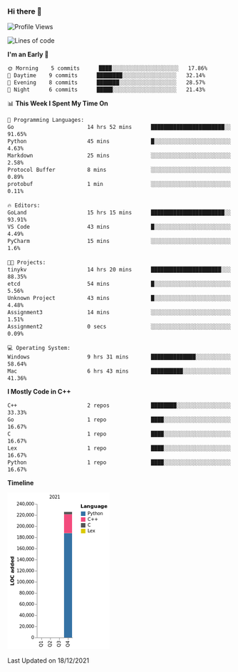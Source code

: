 ### Hi there 👋

<!--START_SECTION:waka-->
![Profile Views](http://img.shields.io/badge/Profile%20Views-6-blue)

![Lines of code](https://img.shields.io/badge/From%20Hello%20World%20I%27ve%20Written-226%20Thousand%20lines%20of%20code-blue)

**I'm an Early 🐤** 

```text
🌞 Morning    5 commits      ████░░░░░░░░░░░░░░░░░░░░░   17.86% 
🌆 Daytime    9 commits      ████████░░░░░░░░░░░░░░░░░   32.14% 
🌃 Evening    8 commits      ███████░░░░░░░░░░░░░░░░░░   28.57% 
🌙 Night      6 commits      █████░░░░░░░░░░░░░░░░░░░░   21.43%

```


📊 **This Week I Spent My Time On** 

```text
💬 Programming Languages: 
Go                       14 hrs 52 mins      ███████████████████████░░   91.65% 
Python                   45 mins             █░░░░░░░░░░░░░░░░░░░░░░░░   4.63% 
Markdown                 25 mins             ░░░░░░░░░░░░░░░░░░░░░░░░░   2.58% 
Protocol Buffer          8 mins              ░░░░░░░░░░░░░░░░░░░░░░░░░   0.89% 
protobuf                 1 min               ░░░░░░░░░░░░░░░░░░░░░░░░░   0.11%

🔥 Editors: 
GoLand                   15 hrs 15 mins      ███████████████████████░░   93.91% 
VS Code                  43 mins             █░░░░░░░░░░░░░░░░░░░░░░░░   4.49% 
PyCharm                  15 mins             ░░░░░░░░░░░░░░░░░░░░░░░░░   1.6%

🐱‍💻 Projects: 
tinykv                   14 hrs 20 mins      ██████████████████████░░░   88.35% 
etcd                     54 mins             █░░░░░░░░░░░░░░░░░░░░░░░░   5.56% 
Unknown Project          43 mins             █░░░░░░░░░░░░░░░░░░░░░░░░   4.48% 
Assignment3              14 mins             ░░░░░░░░░░░░░░░░░░░░░░░░░   1.51% 
Assignment2              0 secs              ░░░░░░░░░░░░░░░░░░░░░░░░░   0.09%

💻 Operating System: 
Windows                  9 hrs 31 mins       ██████████████░░░░░░░░░░░   58.64% 
Mac                      6 hrs 43 mins       ██████████░░░░░░░░░░░░░░░   41.36%

```

**I Mostly Code in C++** 

```text
C++                      2 repos             ████████░░░░░░░░░░░░░░░░░   33.33% 
Go                       1 repo              ████░░░░░░░░░░░░░░░░░░░░░   16.67% 
C                        1 repo              ████░░░░░░░░░░░░░░░░░░░░░   16.67% 
Lex                      1 repo              ████░░░░░░░░░░░░░░░░░░░░░   16.67% 
Python                   1 repo              ████░░░░░░░░░░░░░░░░░░░░░   16.67%

```


**Timeline**

![Chart not found](https://raw.githubusercontent.com/h3n4l/h3n4l/main/charts/bar_graph.png) 


 Last Updated on 18/12/2021
<!--END_SECTION:waka-->

